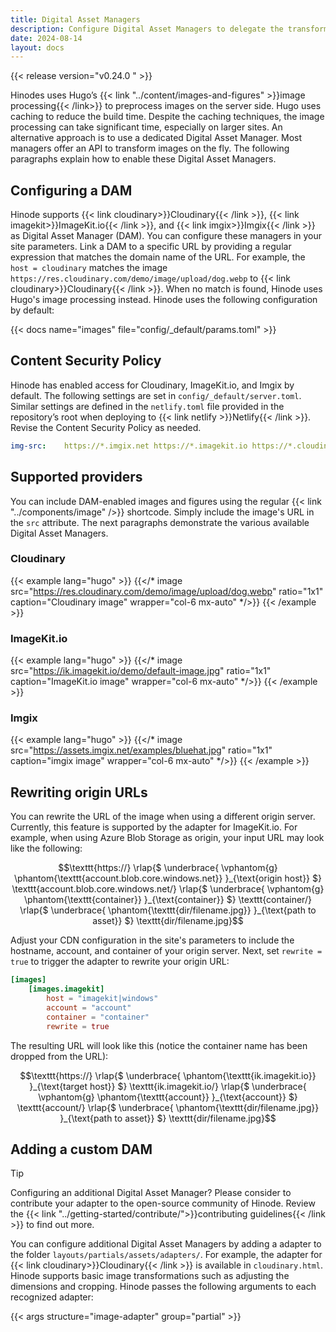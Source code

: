 ```yaml
---
title: Digital Asset Managers
description: Configure Digital Asset Managers to delegate the transformation of images
date: 2024-08-14
layout: docs
---
```


{{< release version="v0.24.0 " >}}

Hinodes uses Hugo’s {{< link "../content/images-and-figures" >}}image processing{{< /link>}} to preprocess images on the server side. Hugo uses caching to reduce the build time. Despite the caching techniques, the image processing can take significant time, especially on larger sites. An alternative approach is to use a dedicated Digital Asset Manager. Most managers offer an API to transform images on the fly. The following paragraphs explain how to enable these Digital Asset Managers.

## Configuring a DAM

Hinode supports {{< link cloudinary>}}Cloudinary{{< /link >}}, {{< link imagekit>}}ImageKit.io{{< /link >}}, and {{< link imgix>}}Imgix{{< /link >}} as Digital Asset Manager (DAM). You can configure these managers in your site parameters. Link a DAM to a specific URL by providing a regular expression that matches the domain name of the URL. For example, the `host = cloudinary` matches the image `https://res.cloudinary.com/demo/image/upload/dog.webp` to {{< link cloudinary>}}Cloudinary{{< /link >}}. When no match is found, Hinode uses Hugo's image processing instead. Hinode uses the following configuration by default:

{{< docs name="images" file="config/_default/params.toml" >}}

## Content Security Policy

Hinode has enabled access for Cloudinary, ImageKit.io, and Imgix by default. The following settings are set in `config/_default/server.toml`. Similar settings are defined in the `netlify.toml` file provided in the repository’s root when deploying to {{< link netlify >}}Netlify{{< /link >}}. Revise the Content Security Policy as needed.

```yaml
img-src:    https://*.imgix.net https://*.imagekit.io https://*.cloudinary.com
```

## Supported providers

You can include DAM-enabled images and figures using the regular {{< link "../components/image" />}} shortcode. Simply include the image's URL in the `src` attribute. The next paragraphs demonstrate the various available Digital Asset Managers.

### Cloudinary

<!-- markdownlint-disable MD037 -->
{{< example lang="hugo" >}}
{{</* image src="https://res.cloudinary.com/demo/image/upload/dog.webp"
    ratio="1x1" caption="Cloudinary image" wrapper="col-6 mx-auto" */>}}
{{< /example >}}
<!-- markdownlint-enable MD037 -->

### ImageKit.io

<!-- markdownlint-disable MD037 -->
{{< example lang="hugo" >}}
{{</* image src="https://ik.imagekit.io/demo/default-image.jpg"
    ratio="1x1" caption="ImageKit.io image" wrapper="col-6 mx-auto" */>}}
{{< /example >}}
<!-- markdownlint-enable MD037 -->

### Imgix

<!-- markdownlint-disable MD037 -->
{{< example lang="hugo" >}}
{{</* image src="https://assets.imgix.net/examples/bluehat.jpg"
    ratio="1x1" caption="imgix image" wrapper="col-6 mx-auto" */>}}
{{< /example >}}
<!-- markdownlint-enable MD037 -->

## Rewriting origin URLs

You can rewrite the URL of the image when using a different origin server. Currently, this feature is supported by the adapter for ImageKit.io. For example, when using Azure Blob Storage as origin, your input URL may look like the following:

```math {class="mb-4"}
\texttt{https://}

\rlap{$
    \underbrace{
        \vphantom{g}
        \phantom{\texttt{account.blob.core.windows.net}}
    }_{\text{origin host}}
$}

\texttt{account.blob.core.windows.net/}

\rlap{$
    \underbrace{
        \vphantom{g}
        \phantom{\texttt{container}}
    }_{\text{container}}
$}

\texttt{container/}

\rlap{$
    \underbrace{
        \phantom{\texttt{dir/filename.jpg}}
    }_{\text{path to asset}}
$}

\texttt{dir/filename.jpg}
```

Adjust your CDN configuration in the site's parameters to include the hostname, account, and container of your origin server. Next, set `rewrite = true` to trigger the adapter to rewrite your origin URL:

```toml
[images]
    [images.imagekit]
        host = "imagekit|windows"
        account = "account"
        container = "container"
        rewrite = true
```

The resulting URL will look like this (notice the container name has been dropped from the URL):

```math
\texttt{https://}

\rlap{$
    \underbrace{
        \phantom{\texttt{ik.imagekit.io}}
    }_{\text{target host}}
$}

\texttt{ik.imagekit.io/}

\rlap{$
    \underbrace{
        \vphantom{g}
        \phantom{\texttt{account}}
    }_{\text{account}}
$}

\texttt{account/}

\rlap{$
    \underbrace{
        \phantom{\texttt{dir/filename.jpg}}
    }_{\text{path to asset}}
$}

\texttt{dir/filename.jpg}
```

## Adding a custom DAM

> [!TIP]
> Configuring an additional Digital Asset Manager? Please consider to contribute your adapter to the open-source community of Hinode. Review the {{< link "../getting-started/contribute/">}}contributing guidelines{{< /link >}} to find out more.

You can configure additional Digital Asset Managers by adding a adapter to the folder `layouts/partials/assets/adapters/`. For example, the adapter for {{< link cloudinary>}}Cloudinary{{< /link >}} is available in `cloudinary.html`. Hinode supports basic image transformations such as adjusting the dimensions and cropping. Hinode passes the following arguments to each recognized adapter:

{{< args structure="image-adapter" group="partial" >}}

